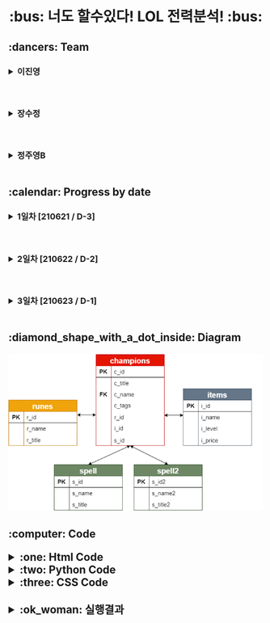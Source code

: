 <h1 align='center'>:bus: 너도 할수있다! LOL 전력분석! :bus:
<!--이진영-->
<h2> :dancers: Team
&nbsp;&nbsp;&nbsp;<h3><details><summary> 이진영 </summary></p>
<h3> &nbsp;:heavy_check_mark: Role</p>
<h6> &nbsp; 1. Table 제작, 데이터 삽입</p>     
     &nbsp; 2. image 데이터 수집</p>
     &nbsp; > table value 약 400개, image data 약 200개</p>
     &nbsp; 3. 코드제작</p>
     &nbsp;&nbsp;&nbsp;- Flask를 이용한 DAO와 HTML 연결하는 코드제작</p>
     &nbsp;&nbsp;&nbsp;- DB table을 html을 통해 검색시 데이터를 추출 할 수 있는 코드제작</p>
     &nbsp; 4. CSS 코드 서포트</p>
     &nbsp; 5. Chart </p>
     &nbsp; 6. Searching Information</p>
<h3> &nbsp;:heavy_check_mark: GitHub LINK</p>
<a href = "https://github.com/dlwlsdudo1"><h6>&nbsp;&nbsp;: Jinyoung's GitHub LINK</a></details>

<!--장수정-->  
&nbsp;&nbsp;&nbsp;<h3><details><summary> 장수정 </summary></p>
<h3> &nbsp;:heavy_check_mark: Role</p>
<h6> &nbsp; 1. diagrams 제작</p>
     &nbsp; 2. Github 및 협업환경 설정 및 관리</p>
     &nbsp; 3. CSS / html 제작 및 디자인</p>
     &nbsp;&nbsp;&nbsp;: 필요한 image illustration 제작</p>
     &nbsp; 4. Flask 코드와 html 연결 및 정리작업 </p>
     &nbsp; 5. 코드제작 서포트</p>
     &nbsp;&nbsp;&nbsp; - table data 입력</p>
     &nbsp;&nbsp;&nbsp; - app.py 제작</p>
<h3> &nbsp;:heavy_check_mark: GitHub LINK</p>
<a href = "https://github.com/sujeong-jang-creator"><h6>&nbsp;&nbsp;: Sujeong's GitHub LINK</a></details>  

<!--정주영B-->  
&nbsp;&nbsp;&nbsp;<h3><details><summary> 정주영B </summary></p>
<h3> &nbsp;:heavy_check_mark: Role</p>
<h6> &nbsp; 1. Table 제작, 데이터 삽입</p>     
     &nbsp; 2. image 데이터 수집</p>
     &nbsp; > table value 약 400개, image data 약 200개</p>
     &nbsp; 3. 코드제작</p>
     &nbsp;&nbsp;&nbsp;- Flask를 이용한 DAO와 HTML 연결하는 코드제작</p>
     &nbsp;&nbsp;&nbsp;- DB table을 html을 통해 검색시 데이터를 추출 할 수 있는 코드제작</p>
     &nbsp;&nbsp;&nbsp;- value값을 정확히, 다 입력하지 않아도 검색 가능한 코드제작</p>
     &nbsp; 4. CSS 코드 서포트</p>
     &nbsp; 5. Searching Information</p>
<h3> &nbsp;:heavy_check_mark: GitHub LINK</p>
<a href = "https://github.com/rnaqpddl123"><h6>&nbsp;&nbsp;: Juyeong B's GitHub LINK</a></details> 

<br>

<!-- 날짜별 진행과정-->
<h2> :calendar: Progress by date
&nbsp;&nbsp;&nbsp;<h3><details><summary> 1일차 [210621 / D-3] </summary></p>
&nbsp;&nbsp;&nbsp;1. Table 제작 : 'champions','runes', 'items', 'spell' Table 제작</p>
&nbsp;&nbsp;&nbsp;2. 데이터 수집 및 삽입</p>
&nbsp;&nbsp;&nbsp;&nbsp;&nbsp;- 'champions' Table의 155개 데이터</p>
&nbsp;&nbsp;&nbsp;&nbsp;&nbsp;- 'items' Table의 171개 데이터</p>
&nbsp;&nbsp;&nbsp;&nbsp;&nbsp;- 'runes' Table의 17개 데이터</p>
&nbsp;&nbsp;&nbsp;&nbsp;&nbsp;- 'spell' Table의 10개 데이터</p>
&nbsp;&nbsp;&nbsp;3. diagram 제작</p></details>

&nbsp;&nbsp;&nbsp;<h3><details><summary> 2일차 [210622 / D-2] </summary></p>
&nbsp;&nbsp;&nbsp;1. Table 수정 및 데이터 추가삽입 : 'champions'</p>
&nbsp;&nbsp;&nbsp;2. html main 페이지 제작</p>
&nbsp;&nbsp;&nbsp;&nbsp;&nbsp;- logo, 배너 img 제작</p>
&nbsp;&nbsp;&nbsp;&nbsp;&nbsp;- 배너 link 연결</p>
&nbsp;&nbsp;&nbsp;&nbsp;&nbsp;- css 파일제작</p>
&nbsp;&nbsp;&nbsp;3. app.py / dao.py code 제작</p></details>

&nbsp;&nbsp;&nbsp;<h3><details><summary> 3일차 [210623 / D-1] </summary></p>
&nbsp;&nbsp;&nbsp;1. detail 코드 제작</p>
&nbsp;&nbsp;&nbsp;2. detail 디자인 수정</p>
&nbsp;&nbsp;&nbsp;3. 발표준비</p>


</details> 
<br>
     
<!--다이어그램 칸--> 
<h2>:diamond_shape_with_a_dot_inside: Diagram</p>
<img src="https://github.com/sujeong-jang-creator/JSJB_MiniProject/blob/a02ea4e966e1b970fdc715d19d09d065398fb58e/Main_Project/diagram/diagram.png" />

<br>

<!--코드 칸-->
<h2>:computer: Code</p>
<details><summary> :one: Html Code </summary></p>
<details><summary> index.html Code </summary></p>

``` html
<!DOCTYPE html>
<html>

<head>
	<meta charset="UTF-8">
	<meta name="viewport" content="width=device-width, initial-scale=1.0">
	<meta http-equiv="X-UA-Compatible" content="ie=edge">
	<title> 너도 할수있다! LOL 전력분석! </title>

	<link rel="stylesheet" href="{{url_for('static', filename='css/ui-page.css')}}">
	<link rel="stylesheet" href="{{url_for('static', filename='css/default.css')}}">
	<link rel="stylesheet" href="{{url_for('static', filename='css/ui.css')}}">
</head>

<body>

	<div class="page">
		<!-- header -->
		<header class="header">
			<img src="../static/images/name_logo.png" width="100">
			<img id='logo_img' src="../static/images/logo2.png" width="100px">
			<img src="../static/images/공백.png" width="150">
		</header>

		<!-- menu -->
		<ul class="menu">
			<li class="menu-item">
				<a href="search" class="menu-link">Search</a>
			</li>
			<li class="menu-item">
				<a href="info" class="menu-link">Info</a>
			</li>
		</ul>

		<!-- secondary-a -->
		<aside class="secondary secondary-a">
			<a href="https://www.op.gg/" target="_black"><img src="../static/images/opgg.png" width="200"></a>
			<a href="https://playdata.io/" target="_black"><img src="../static/images/playdata.png" width="200"></a>

			<a href="https://github.com/sujeong-jang-creator/JSJB_MiniProject" target="_black">
				<img src="../static/images/플젝깃허브.png" width="200"></a>
			<a href="https://na.leagueoflegends.com/ko-kr/" target="_black">
				<img src="../static/images/공식홈페이지.png" width="200"></a>
		</aside>

		<section class="primary">

			<div id="viewtest" style="display:block;">

				<img src="../static/images/검정글씨로고.png" width="100"><br>

				챔피언이름 : <input type="text" id="c_name"><br>
				<button onclick="lolchamp()" alert="성공">
					<font color="blue"> 챔피언 번호로 검색</font>
				</button>

				<br><br><br>

				<div id="demo_id"></div>
				<br>
				<div id="demo_champ"></div>
				<div id="demo1_image"></div>
				<br>
				<div id="demo_items"></div>
				<div id="demo2_image"></div>
				<br>
				<div id="demo_runes"></div>
				<div id="demo3_image"></div>
				<br>
				<div id="demo_spell"></div>
				<div id="demo4_image"></div>
				<div id="demo5_image"></div>


				<br><br><br>

			</div>
		</section>

		<!-- secondary-b -->
		<aside class="secondary secondary-b">
			<a href="https://github.com/dlwlsdudo1" target="_black"><img src="../static/images/진영.png" width="300"></a>
			<a href="https://github.com/sujeong-jang-creator" target="_black"><img src="../static/images/수정.png"
					width="300"></a>
			<a href="https://github.com/rnaqpddl123" target="_black"><img src="../static/images/주영.png" width="300"></a>
		</aside>
		<!-- </div> -->

		<!-- footer -->
		<footer class="footer">
			Jinyeong, Sujeong, Juyeong B
		</footer>
	</div>
	<script>
		{
			function lolchamp() {
				const xhttp = new XMLHttpRequest();
				xhttp.onreadystatechange = function () {
					if (this.readyState == 4 && this.status == 200) {  // 정상응답 완료 여부 검증
						data = this.responseText;
						if (data == 12345) {
							alert("잘못된 입력입니다. 다시 입력해 주세요.");
						}
						else if (data == 1234) {
							alert("챔피언 번호는 155번 까지입니다.");
						}
						else if (data == 123456) {
							alert("검색할정보를 입력해주세요.");
						}
						else {
							data = JSON.parse(data);
							document.getElementById("demo_champ").innerHTML = ("챔피언 이름 : " + data.champ);
							document.getElementById("demo_items").innerHTML = ("아이템 이름 : " + data.item);
							document.getElementById("demo_runes").innerHTML = ("룬 이름 : " + data.rune);
							document.getElementById("demo_spell").innerHTML = ("스펠 이름 : " + data.spell);
							document.getElementById("demo_id").innerHTML = ("챔피언 번호 : " + data.c_id);
							document.getElementById("demo1_image").innerHTML = `<img src='static/champs_image/${data.c_id}.jfif' alt = "${data.champ}입니다" width = "200">`;
							document.getElementById("demo2_image").innerHTML = `<img src='static/items_image/${data.i_id}.png' alt = "${data.item}입니다">`;
							document.getElementById("demo3_image").innerHTML = `<img src='static/runes_image/${data.r_id}.png' alt = "${data.rune}입니다">`;
							document.getElementById("demo4_image").innerHTML = `<img src='static/spell_image/${data.s_id}.png' alt = "${data.spell}입니다">`;
							document.getElementById("demo5_image").innerHTML = `<img src='static/spell_image/${data.s_id2}.png' alt = "${data.spell2}입니다">`;
						}
					}
				};
				xhttp.open("post", "lolcp");
				xhttp.setRequestHeader("Content-type", "application/x-www-form-urlencoded");
				queryString = "c_name=" + document.getElementById("c_name").value;
				xhttp.send(queryString);
			}
		}
	</script>
</body>

</html>
```
</details>

<details><summary> Info.html Code </summary></p>

``` html
<!DOCTYPE html>
<html>

<head>
    <meta charset="UTF-8">
    <meta name="viewport" content="width=device-width, initial-scale=1.0">
    <meta http-equiv="X-UA-Compatible" content="ie=edge">
    <title> 너도 할수있다! LOL 전력분석! </title>

    <link rel="stylesheet" href="{{url_for('static', filename='css/ui-page.css')}}">
    <link rel="stylesheet" href="{{url_for('static', filename='css/default.css')}}">
    <link rel="stylesheet" href="{{url_for('static', filename='css/ui.css')}}">

    <script type="text/javascript" src="https://www.gstatic.com/charts/loader.js"></script>
    <script type="text/javascript">
        google.charts.load('current', { 'packages': ['corechart'] });
        google.charts.setOnLoadCallback(drawChart);
        function drawChart() {
            var data = google.visualization.arrayToDataTable([
                ['Task', 'Hours per Day'],
                ['리그 오브 레전드', 49.67],
                ['서든어택', 8.45],
                ['배틀그라운드', 7.25],
                ['피파온라인4', 4.95],
                ['기타', 29.68]
            ]);
            var options = {
                title: '한국 게임시장 점유율'
            };
            var chart = new google.visualization.PieChart(document.getElementById('piechart'));
            chart.draw(data, options);
        }

    </script>
</head>

<body>

    <div class="page">
        <!-- header -->
        <header class="header" height: 170px>
            <img src="../static/images/name_logo.png" width="100">
            <img id='logo_img' src="../static/images/logo2.png" width="100px">
            <img src="../static/images/공백.png" width="150">
        </header>

        <!-- menu -->
        <ul class="menu">
            <li class="menu-item">
                <a href="search" class="menu-link">Search</a>
            </li>
            <li class="menu-item">
                <a href="info" class="menu-link">Info</a>
            </li>
        </ul>

        <!-- secondary-a -->
        <aside class="secondary secondary-a">
            <a href="https://www.op.gg/" target="_black"><img src="../static/images/opgg.png" width="200"></a>
            <a href="https://playdata.io/" target="_black"><img src="../static/images/playdata.png" width="200"></a>
            <a href="https://github.com/sujeong-jang-creator/JSJB_MiniProject" target="_black"><img
                    src="../static/images/플젝깃허브.png" width="200"></a>
            <a href="https://na.leagueoflegends.com/ko-kr/" target="_black"><img src="../static/images/공식홈페이지.png"
                    width="200"></a>
        </aside>

        <!-- primary-->
        <section class="primary">
            <iframe width="560" height="315"
                src="https://www.youtube.com/embed/IzMnCv_lPxI?rel=0&amp;autoplay=1&mute=1&amp;loop=1;playlist=IzMnCv_lPxI"
                frameborder="0"></iframe><br><br>
            <div id="piechart" style="width: 700px;"></div>
        </section>


        <!-- secondary-b -->
        <aside class="secondary secondary-b">
            <a href="https://github.com/dlwlsdudo1" target="_black"><img src="../static/images/진영.png" width="300"></a>
            <a href="https://github.com/sujeong-jang-creator" target="_black"><img src="../static/images/수정.png"
                    width="300"></a>
            <a href="https://github.com/rnaqpddl123" target="_black"><img src="../static/images/주영.png" width="300"></a>
        </aside>

</body>

</html>
```

</details></details>


<details><summary> :two: Python Code </summary></p>

<details><summary> app.py Code </summary></p>

```python
from flask import Flask, request, render_template, redirect
from flask import current_app as current_app
from dao import EmpDAO

app=Flask(__name__)

@app.route("/", methods=["get"])
def index():
    return render_template("index.html") 

@app.route("/search", methods=["get"])
def search():
    return render_template("index.html")

@app.route("/info", methods=["get"])
def chart():
    return render_template("info.html") 


@app.route('/lolcp', methods=["post"])
def lollist():
    return EmpDAO().champone(request.form.get('c_name'))

if __name__=="__main__":
    app.run(debug=True, host="127.0.0.1", port="5000")
```
</details>



<details><summary> dao.py Code </summary></p>

```python
import cx_Oracle
import collections   # 데이터를 어떤 구조로 관리할 것인가를 의미하는 자료구조를 지원하는 library
import json
class EmpDAO:
    def champone(self, c_name):
          data = ''
          try:
               conn = cx_Oracle.connect(user="SCOTT", password="TIGER", dsn="xe")
               cur = conn.cursor()
               try: 
                    if c_name.isdigit() == True:
                         try:
                              cur.execute("select c.c_name, r.r_name, i.i_name, s.s_name, s2.s_name2, c.c_id, i.i_id, r.r_id, s.s_id, s2.s_id2\
                              from champions c, runes r, items i, spell s, spell2 s2\
                              where c_id = :v and \
                              c.r_id=r.r_id and c.i_id=i.i_id\
                              and c.s_id=s.s_id and c.s_id2=s2.s_id2\
                              ", v= c_name)          
                              row = cur.fetchone()                      
                              data = '{"champ":"' + str(row[0]) + '", "item":"' + row[2] + '", "rune":"' + row[1] + '", "spell":"' + row[3] + ',' + row[4] + '", "c_id":"' + str(row[5]) + '", "i_id":"' + str(row[6]) + '", "r_id":"' + str(row[7]) + '", "s_id":"' + str(row[8]) + '", "s_id2":"' + str(row[9]) + '"}'
                              print("숫자", data)
                         except :
                              data = '1234'
                    elif c_name != "":    
                         try:                     
                              cur.execute("select c.c_name, r.r_name, i.i_name, s.s_name, s2.s_name2, c.c_id, i.i_id, r.r_id, s.s_id, s2.s_id2\
                                   from champions c, runes r, items i, spell s, spell2 s2\
                                   where c_name like :v and \
                                   c.r_id=r.r_id and c.i_id=i.i_id\
                                   and c.s_id=s.s_id and c.s_id2=s2.s_id2\
                                   ", v= c_name+"%")          
                              row = cur.fetchone()
                              data = '{"champ":"' + str(row[0]) + '", "item":"' + row[2] + '", "rune":"' + row[1] + '", "spell":"' + row[3] + ',' + row[4] + '", "c_id":"' + str(row[5]) + '", "i_id":"' + str(row[6]) + '", "r_id":"' + str(row[7]) + '", "s_id":"' + str(row[8]) + '", "s_id2":"' + str(row[9]) + '"}'
                         except : 
                              data = '12345'
                    else : 
                         data = '123456'
               except Exception as e:
                    print(e)
          except Exception as e:
               print(e)
          finally:
               cur.close()
               conn.close()
          return data
# if __name__ == "__main__":
#      dao = EmpDAO()
#      dao.champone()
```
</details></details>


<details><summary> :three: CSS Code </summary></p>

<details><summary> default.ccss </summary></p>

```css

html {
	font-family: 'Apple SD Gothic Neo', Roboto, 'Noto Sans KR', NanumGothic, 'Malgun Gothic', sans-serif;
	color: #555;
	line-height: 1.2;
	word-wrap: break-word;
}
body {
	background: rgb(255, 255, 255);
	-webkit-font-smoothing: antialiased;
}
html, body, div, span, applet, object, iframe,
h1, h2, h3, h4, h5, h6, p, blockquote, pre,
a, abbr, acronym, address, big, cite, code,
del, dfn, em, img, ins, kbd, q, s, samp,
small, strike, strong, sub, sup, tt, var,
b, u, i, center,
dl, dt, dd, ol, ul, li,
fieldset, form, label, legend,
table, caption, tbody, tfoot, thead, tr, th, td,
article, aside, canvas, details, embed,
figure, figcaption, footer, header, hgroup,
menu, nav, output, ruby, section, summary,
time, mark, audio, video {
	margin: 0;
	padding: 0;
	border: 0;
}
article, aside, details, figcaption, figure, footer, header, hgroup, menu, nav, section {
	display: block;
}
div, span, article, section, header, footer, aside, p, ul, li, fieldset, legend, label, a, nav, form {
	box-sizing: border-box;
	/* content-box */
}
ol, ul, li {
	list-style: none;
}
table {
	border-collapse: collapse;
	border-spacing: 0;
}
img {
	max-width: 100%;
	height: auto;
	border: 0;
}
a {
	display: inline-block;
}
button {
	border: 0;
	background: transparent;
	cursor: pointer;
}

.flex-container {
	/* padding: 10px; */
	background: lightgray;
}
.flex-item {
	padding: 10px;
	border: 3px solid rgb(50,50,40);
	color: white;
	background: mediumseagreen;
}
```
</details>

<details><summary> ui.css </summary></p>

```css

/* menu */
.header { 
	justify-content: space-between;
	background-color: #0094f5;
}
#logo_img {
	padding-top: 30px;
}

.menu {
	display: flex;
	/* height: 70px; */
}

.primary {
	text-align: center;
}

.menu-item {
	flex-grow: 1;
	width: 50%;
	background: #0094f5;

}
.menu-link {
	display: block;
	/* padding: 1em; */
	font-size: 1.2rem;
	font-weight: bold;
	color: rgb(255, 255, 255);
	text-decoration: none;
	text-align: center;
}

@media (min-width: 600px) {
	.card-list {
		display: flex;
		flex-wrap: wrap;
		margin: 0 -1rem;
	}
	.card-item {
		width: 50%;
		padding: 0 1rem;
	}
}

@media (min-width: 1200px) {
	.card-item {
		width: 33.33333%;
	}
}
```
</details>

<details><summary> ui-page.css </summary></p>

```css
.header	{
	display: flex;
	align-items: center;
	padding: 0 1rem;
}

.primary {
	padding: 2rem;
	background: rgb(255, 255, 255);
	height: 90%;
}
.secondary {
	padding: 1rem;
}
.secondary-a {
	background: #116CA8;

}

.secondary-b {
	background: #1A3235;
	/* background:url(../images/right_back.jpg); */
	background-position: center;
	background-size: 100% 100%;
}
.footer {
	padding: 1rem;
	border-top: 1px solid rgb(7, 11, 70);
	text-align: center;
}

@media (min-width: 1024px) {
	.page {
		display: flex;
		flex-wrap: wrap;
	}
	.header {
		width: 100%;
	}
	.menu {
		width: 100%;
		height: 50px;
	}
	.primary {
		order: 2;
		width: 60%;
	}
	.secondary {
		width: 20%;
	}
	.secondary-a {
		order: 1;
	}
	.secondary-b {
		order: 3;
	}
	.footer {
		order: 4;
		width: 100%;
	}
}

@media (min-width: 1400px) {
	.primary {
		width: calc(100% - 600px);
		/* flex-grow: 1; */
		/* flex: 1 1 auto; */
		/* flex: auto; */
	}
	.secondary {
		width: 300px;
	}
}
```

</details></details>

<br>

<!-- 실행결과--><!-- 실행결과--><!-- 실행결과--><!-- 실행결과--><!-- 실행결과-->
<details><summary>:ok_woman: 실행결과</summary>
<img src="https://github.com/sujeong-jang-creator/JSJB_MiniProject/blob/main/Main_Project/html/static/images/%EC%8B%A4%ED%96%891.JPG?raw=true"/>
<img src="https://github.com/sujeong-jang-creator/JSJB_MiniProject/blob/main/Main_Project/html/static/images/%EC%8B%A4%ED%96%892.JPG?raw=true"/>
<img src="https://github.com/sujeong-jang-creator/JSJB_MiniProject/blob/main/Main_Project/html/static/images/%EC%8B%A4%ED%96%893.JPG?raw=true"/>
</details>

